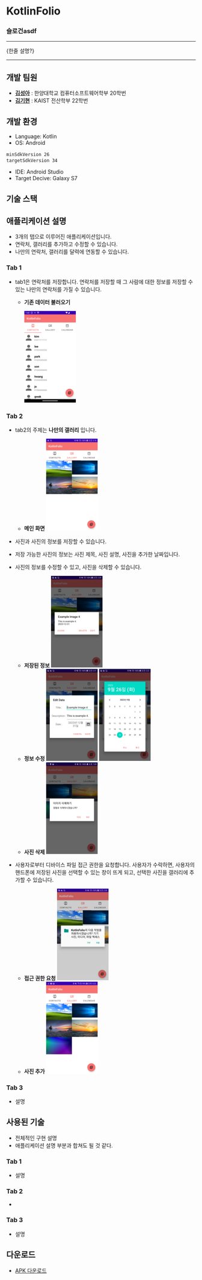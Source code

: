 # KotlinFolio

### 슬로건asdf

***
{한줄 설명?}
***


## 개발 팀원

- **[김성아](https://github.com/kimseongah)** : 한양대학교 컴퓨터소프트웨어학부 20학번
- **[김기현](https://github.com/surface03)** : KAIST 전산학부 22학번

## 개발 환경
- Language: Kotlin
- OS: Android

```
minSdkVersion 26
targetSdkVersion 34
```

- IDE: Android Studio
- Target Decive: Galaxy S7

## 기술 스택


## 애플리케이션 설명

- 3개의 탭으로 이루어진 애플리케이션입니다.
- 연락처, 갤러리를 추가하고 수정할 수 있습니다.
- 나만의 연락처, 갤러리를 달력에 연동할 수 있습니다.


### Tab 1
- tab1은 연락처를 저장합니다. 연락처를 저장할 때 그 사람에 대한 정보를 저장할 수 있는 나만의 연락처를 가질 수 있습니다.
    - **기존 데이터 불러오기**
        
        <img src='./images/contact_main.png' width="30%">

### Tab 2
- tab2의 주제는 **나만의 갤러리** 입니다. 
  - **메인 화면**
        <img src='./images/gallery_main.jpg' width="30%">
- 사진과 사진의 정보를 저장할 수 있습니다. 
- 저장 가능한 사진의 정보는 사진 제목, 사진 설명, 사진을 추가한 날짜입니다. 
- 사진의 정보를 수정할 수 있고, 사진을 삭제할 수 있습니다. 
  - **저장된 정보**
        <img src='./images/show_info_gallery.jpg' width="30%">
  - **정보 수정**
        <img src='./images/edit_info_gallery.jpg' width="30%">
        <img src='./images/edit_date_gallery.jpg' width="30%">
  - **사진 삭제**
        <img src='./images/delete_gallery.jpg' width="30%">
  

- 사용자로부터 디바이스 파일 접근 권한을 요청합니다. 사용자가 수락하면, 사용자의 핸드폰에 저장된 사진을 선택할 수 있는 창이 뜨게 되고, 선택한 사진을 갤러리에 추가할 수 있습니다.
  - **접근 권한 요청**
        <img src='./images/access_permission_gallery.jpg' width="30%">
  - **사진 추가**
        <img src='./images/added_image_gallery.jpg' width="30%">

### Tab 3
- 설명


## 사용된 기술
- 전체적인 구현 설명
- 애플리케이션 설명 부분과 합쳐도 될 것 같다.
### Tab 1
- 설명
### Tab 2
- 
### Tab 3
- 설명


## 다운로드

- [APK 다운로드](https://www.google.com)
